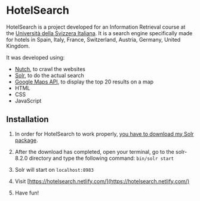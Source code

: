 # HotelSearch

HotelSearch is a project developed for an Information Retrieval course at the [Università della Svizzera Italiana](https://www.usi.ch/en). It is a search engine specifically made for hotels in Spain, Italy, France, Switzerland, Austria, Germany, United Kingdom.

It was developed using:

- [Nutch](http://nutch.apache.org/), to crawl the websites
- [Solr](https://lucene.apache.org/solr/), to do the actual search
- [Google Maps API](https://developers.google.com/maps/documentation/javascript/tutorial), to display the top 20 results on a map
- HTML
- CSS
- JavaScript

## Installation

1. In order for HotelSearch to work properly, [you have to download my Solr package](https://drive.google.com/open?id=1QJzASk8bRer6N-i76Aln7xrY5-p4GOsA).

2. After the download has completed, open your terminal, go to the solr-8.2.0 directory and type the following command: ``` bin/solr start ```

3. Solr will start on ```localhost:8983```
4. Visit [https://hotelsearch.netlify.com/](https://hotelsearch.netlify.com/)
5. Have fun!
